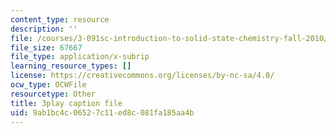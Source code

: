 ```yaml
---
content_type: resource
description: ''
file: /courses/3-091sc-introduction-to-solid-state-chemistry-fall-2010/9ab1bc4c06527c11ed8c081fa185aa4b_c_4dDw7iLn8.srt
file_size: 67667
file_type: application/x-subrip
learning_resource_types: []
license: https://creativecommons.org/licenses/by-nc-sa/4.0/
ocw_type: OCWFile
resourcetype: Other
title: 3play caption file
uid: 9ab1bc4c-0652-7c11-ed8c-081fa185aa4b
---
```

